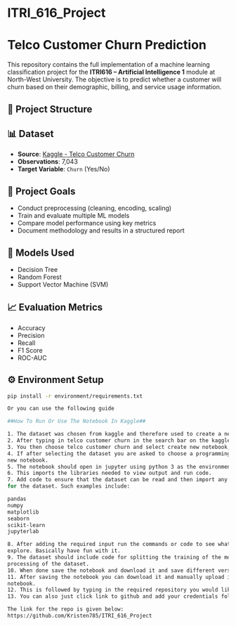 # ITRI_616_Project

# Telco Customer Churn Prediction

This repository contains the full implementation of a machine learning classification project for the **ITRI616 – Artificial Intelligence 1** module at North-West University. The objective is to predict whether a customer will churn based on their demographic, billing, and service usage information.

## 📁 Project Structure

## 📊 Dataset

- **Source**: [Kaggle - Telco Customer Churn](https://www.kaggle.com/datasets/blastchar/telco-customer-churn)
- **Observations**: 7,043
- **Target Variable**: `Churn` (Yes/No)

## 📌 Project Goals

- Conduct preprocessing (cleaning, encoding, scaling)
- Train and evaluate multiple ML models
- Compare model performance using key metrics
- Document methodology and results in a structured report

## 🧪 Models Used

- Decision Tree
- Random Forest
- Support Vector Machine (SVM)

## 📈 Evaluation Metrics

- Accuracy
- Precision
- Recall
- F1 Score
- ROC-AUC

## ⚙️ Environment Setup

```bash
pip install -r environment/requirements.txt

Or you can use the following guide

##How To Run Or Use The Notebook In Kaggle##

1. The dataset was chosen from kaggle and therefore used to create a new notebook.
2. After typing in telco customer churn in the search bar on the kaggle website it should appear at the bottom along with similar results.
3. You then choose telco customer churn and select create new notebook, this can be selected by the 3 dots in the right hand corner.
4. If after selecting the dataset you are asked to choose a programming language select python from the dropdown menu then select notebook before clicking create 
new notebook.
5. The notebook should open in jupyter using python 3 as the environment you can then run the dataset by clicking run or run all.
6. This imports the libraries needed to view output and run code.
7. Add code to ensure that the dataset can be read and then import any libraries that you wish to use depending on the code you would like to implement as input
for the dataset. Such examples include:

pandas
numpy
matplotlib
seaborn
scikit-learn
jupyterlab

8. After adding the required input run the commands or code to see what output can be generated and have try different things to see different outputs just to 
explore. Basically have fun with it.
9. The dataset should include code for splitting the training of the model as well as the training itself and some code for cleaning or reviewing the data 
processing of the dataset.
10. When done save the notebook and download it and save different versions or commits to ensure that you track your progress.
11. After saving the notebook you can download it and manually upload it to your github if desired or you can use the option after selcting file to import the 
notebook.
12. This is followed by typing in the required repository you would like to link it to and then importing the notebook.
13. You can also just click link to github and add your credentials follwed by giving your authorization in order to link the notebook to your github.

The link for the repo is given below:
https://github.com/Kristen785/ITRI_616_Project

